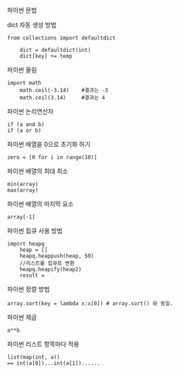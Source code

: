 파이썬 문법

dict 자동 생성 방법

    from collections import defaultdict

        dict = defaultdict(int)
        dict[key] += temp

파이썬 올림

    import math
        math.ceil(-3.14)    #결과는 -3
        math.ceil(3.14)     #결과는 4

파이썬 논리연산자

    if (a and b)
    if (a or b)

파이썬 배열을 0으로 초기화 하기

    zero = [0 for i in range(10)]

파이썬 배열의 최대 최소

    min(array)
    max(array)

파이썬 배열의 마지막 요소

    array[-1]

파이썬 힙큐 사용 방법

    import heapq
        heap = []
        heapq.heappush(heap, 50)
        //리스트를 힙큐로 변환
        heapq.heapify(heap2)
        result = 
        
파이썬 정렬 방법
    
    array.sort(key = lambda x:x[0]) # array.sort() 와 동일.

파이썬 제곱

    a**b

파이썬 리스트 항목마다 적용

    list(map(int, a))
    == int(a[0])...int(a[1])......